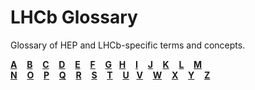 # LHCb Glossary

Glossary of HEP and LHCb-specific terms and concepts.

[**A**](glossary/a.md)&nbsp;&nbsp;&nbsp;&nbsp;[**B**](glossary/b.md)&nbsp;&nbsp;&nbsp;&nbsp;[**C**](glossary/c.md)&nbsp;&nbsp;&nbsp;&nbsp;[**D**](glossary/d.md)&nbsp;&nbsp;&nbsp;&nbsp;[**E**](glossary/e.md)&nbsp;&nbsp;&nbsp;&nbsp;[**F**](glossary/f.md)&nbsp;&nbsp;&nbsp;&nbsp;[**G**](glossary/g.md)&nbsp;&nbsp;&nbsp;[**H**](glossary/h.md)&nbsp;&nbsp;&nbsp;&nbsp;[**I**](glossary/i.md)&nbsp;&nbsp;&nbsp;&nbsp;[**J**](glossary/j.md)&nbsp;&nbsp;&nbsp;&nbsp;[**K**](glossary/k.md)&nbsp;&nbsp;&nbsp;&nbsp;[**L**](glossary/l.md)&nbsp;&nbsp;&nbsp;&nbsp;[**M**](glossary/m.md)
[**N**](glossary/n.md)&nbsp;&nbsp;&nbsp;&nbsp;[**O**](glossary/o.md)&nbsp;&nbsp;&nbsp;&nbsp;[**P**](glossary/p.md)&nbsp;&nbsp;&nbsp;&nbsp;[**Q**](glossary/q.md)&nbsp;&nbsp;&nbsp;&nbsp;[**R**](glossary/r.md)&nbsp;&nbsp;&nbsp;&nbsp;[**S**](glossary/s.md)&nbsp;&nbsp;&nbsp;&nbsp;[**T**](glossary/t.md)&nbsp;&nbsp;&nbsp;&nbsp;[**U**](glossary/u.md)&nbsp;&nbsp;&nbsp;[**V**](glossary/v.md)&nbsp;&nbsp;&nbsp;&nbsp;[**W**](glossary/w.md)&nbsp;&nbsp;&nbsp;&nbsp;[**X**](glossary/x.md)&nbsp;&nbsp;&nbsp;&nbsp;[**Y**](glossary/y.md)&nbsp;&nbsp;&nbsp;&nbsp;[**Z**](glossary/z.md)
